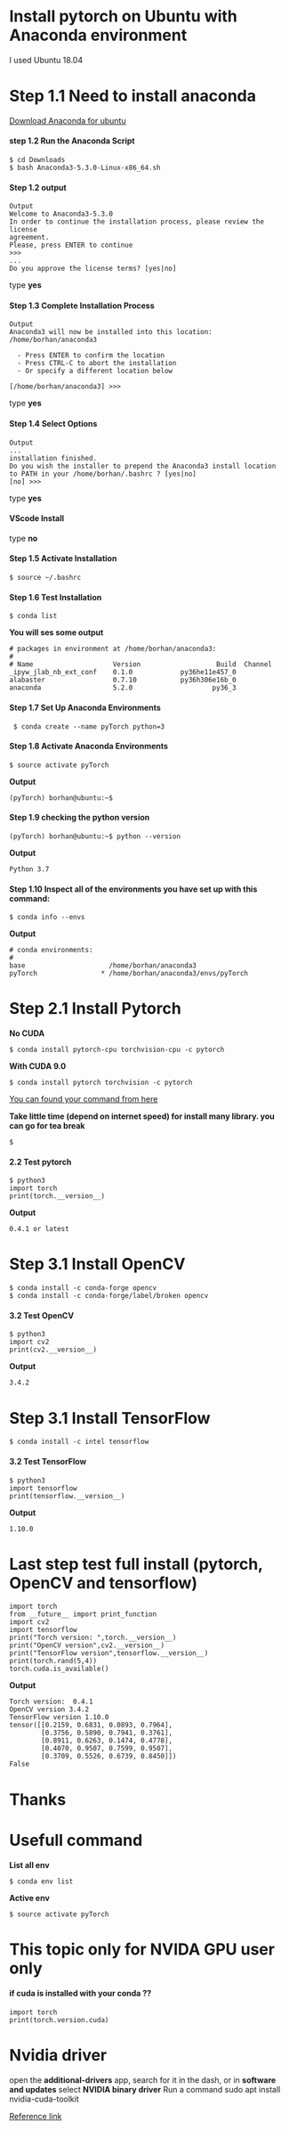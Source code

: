 # Install pytorch on Ubuntu with Anaconda environment 
 I used Ubuntu 18.04
# Step 1.1 Need to install anaconda 
[Download Anaconda for ubuntu](https://www.anaconda.com/download/)
    
#### step 1.2 Run the Anaconda Script
    $ cd Downloads    
    $ bash Anaconda3-5.3.0-Linux-x86_64.sh
#### Step 1.2 output
 
    Output
    Welcome to Anaconda3-5.3.0
    In order to continue the installation process, please review the license
    agreement.
    Please, press ENTER to continue
    >>>
    ...
    Do you approve the license terms? [yes|no]
type **yes**
#### Step 1.3 Complete Installation Process
    Output
    Anaconda3 will now be installed into this location:
    /home/borhan/anaconda3
    
      - Press ENTER to confirm the location
      - Press CTRL-C to abort the installation
      - Or specify a different location below
    
    [/home/borhan/anaconda3] >>>
type **yes**    
#### Step 1.4 Select Options
    Output
    ...
    installation finished.
    Do you wish the installer to prepend the Anaconda3 install location
    to PATH in your /home/borhan/.bashrc ? [yes|no]
    [no] >>>
type **yes** 
#### VScode Install
type **no**

#### Step 1.5 Activate Installation
    $ source ~/.bashrc
#### Step 1.6 Test Installation
    $ conda list   
**You will ses some output** 

    # packages in environment at /home/borhan/anaconda3:
    #
    # Name                    Version                   Build  Channel
    _ipyw_jlab_nb_ext_conf    0.1.0            py36he11e457_0  
    alabaster                 0.7.10           py36h306e16b_0  
    anaconda                  5.2.0                    py36_3 
#### Step 1.7 Set Up Anaconda Environments       
     $ conda create --name pyTorch python=3
#### Step 1.8 Activate Anaconda Environments
    $ source activate pyTorch    
**Output**

    (pyTorch) borhan@ubuntu:~$     
#### Step 1.9 checking the python version

    (pyTorch) borhan@ubuntu:~$ python --version
**Output**

    Python 3.7
#### Step 1.10  Inspect all of the environments you have set up with this command:
    $ conda info --envs
    
**Output**

    # conda environments:
    #
    base                     /home/borhan/anaconda3
    pyTorch                * /home/borhan/anaconda3/envs/pyTorch      
    
# Step 2.1 Install Pytorch
**No CUDA**

    $ conda install pytorch-cpu torchvision-cpu -c pytorch
**With CUDA 9.0**    

    $ conda install pytorch torchvision -c pytorch
[You can found your command from here](https://pytorch.org/get-started/locally/)  
    
**Take little time (depend on internet speed) for install many library. you can go for tea break**
 
 
    $
                    
 #### 2.2 Test pytorch
    $ python3
    import torch
    print(torch.__version__)
**Output**

    0.4.1 or latest 
# Step 3.1 Install OpenCV    
    $ conda install -c conda-forge opencv 
    $ conda install -c conda-forge/label/broken opencv
#### 3.2  Test OpenCV  
    $ python3
    import cv2
    print(cv2.__version__) 
**Output**
    
    3.4.2    
# Step 3.1 Install TensorFlow
    $ conda install -c intel tensorflow
    
#### 3.2  Test TensorFlow
    $ python3
    import tensorflow
    print(tensorflow.__version__) 
**Output**
    
    1.10.0    
    
# Last step test full install (pytorch, OpenCV and tensorflow)
    import torch
    from __future__ import print_function
    import cv2
    import tensorflow
    print("Torch version: ",torch.__version__)
    print("OpenCV version",cv2.__version__)
    print("TensorFlow version",tensorflow.__version__)
    print(torch.rand(5,4))
    torch.cuda.is_available()   
**Output**
    
    Torch version:  0.4.1
    OpenCV version 3.4.2
    TensorFlow version 1.10.0
    tensor([[0.2159, 0.6831, 0.0893, 0.7964],
            [0.3756, 0.5890, 0.7941, 0.3761],
            [0.8911, 0.6263, 0.1474, 0.4778],
            [0.4070, 0.9507, 0.7599, 0.9507],
            [0.3709, 0.5526, 0.6739, 0.8450]])
    False
    
# Thanks         
# Usefull command
**List all env**

    $ conda env list
**Active env**
    
    $ source activate pyTorch    

# This topic only for NVIDA GPU user only    
#### if cuda is installed with your conda ??
    import torch
    print(torch.version.cuda)    
# Nvidia driver 
open the **additional-drivers** app, search for it in the dash, or in **software and updates**
select **NVIDIA binary driver**
Run a command 
    sudo apt install nvidia-cuda-toolkit
    
[Reference link](https://discuss.pytorch.org/t/pytorch-and-cuda-9-1/13126)  
